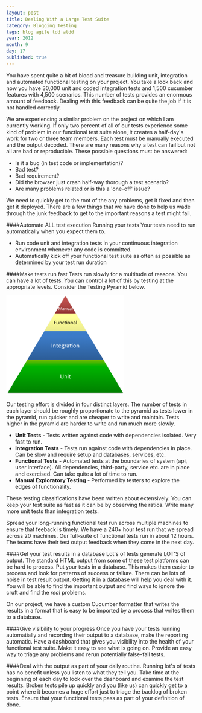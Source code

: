 ```yaml
---
layout: post
title: Dealing With a Large Test Suite
category: Blogging Testing
tags: blog agile tdd atdd
year: 2012
month: 9
day: 17
published: true
---
```

You have spent quite a bit of blood and treasure building unit, integration and automated functional testing on your project.  You take a look back and now you have 30,000 unit and coded integration tests and 1,500 cucumber features with 4,500 scenarios.  This number of tests provides an enormous amount of feedback.  Dealing with this feedback can be quite the job if it is not handled correctly.

We are experiencing a similar problem on the project on which I am currently working.  If only two percent of all of our tests experience some kind of problem in our functional test suite alone, it creates a half-day's work for two or three team members.  Each test must be manually executed and the output decoded.   There are many reasons why a test can fail but not all are bad or reproducible.  These possible questions must be answered:

   * Is it a bug (in test code or implementation)? 
   * Bad test? 
   * Bad requirement?
   * Did the browser just crash half-way thorough a test scenario?
   * Are many problems related or is this a 'one-off' issue?

We need to quickly get to the root of the any problems, get it fixed and then get it deployed.  There are a few things that we have 	done to help us wade through the junk feedback to get to the important reasons a test might fail. 

####Automate ALL test execution
Running your tests Your tests need to run automatically when you expect them to.

* Run code unit and integration tests in your continuous integration environment whenever any code is committed.
* Automatically kick off your functional test suite as often as possible as determined by your test run duration

####Make tests run fast
Tests run slowly for a multitude of reasons.  You can have a lot of tests.  You can control a lot of this by testing at the appropriate levels.  Consider the Testing Pyramid below.

<img src="/img/TestingPyramid.png" height="263px" width="313px" />

Our testing effort is divided in four distinct layers.  The number of tests in each layer should be roughly proportionate to the pyramid as tests lower in the pyramid, run quicker and are cheaper to write and maintain.  Tests higher in the pyramid are harder to write and run much more slowly.

 * __Unit Tests__ - Tests written against code with dependencies isolated.  Very fast to run.
 * __Integration Tests__ - Tests run against code with dependencies in place.  Can be slow and require setup and databases, services, etc.
 * __Functional Tests__ - Automated tests at the boundaries of system (api, user interface).  All dependencies, third-party, service etc. are in place and exercised.  Can take quite a lot of time to run.
 * __Manual Exploratory Testing__ - Performed by  testers to explore the edges of functionality.
 
These testing classifications have been written about extensively.  You can keep your test suite as fast as it can be by observing the ratios.  Write many more unit tests than integration tests.

Spread your long-running functional test run across multiple machines to ensure that feeback is timely.  We have a 240+ hour test run that we spread across 20 machines.  Our full-suite of functional tests run in about 12 hours.  The teams have their test output feedback when they come in the next day.
	
####Get your test results in a database
Lot's of tests generate LOT'S of output.  The standard HTML output from some of these test platforms can be hard to process.  Put your tests in a database.  This makes them easier to process and look for patterns of success or failure.  There can be lots of noise in test result output.  Getting it in a database will help you deal with it.  You will be able to find the important output and find ways to ignore the cruft and find the _real_ problems.

On our project, we have a custom Cucumber formatter that writes the results in a format that is easy to be imported by a process that writes them to a database.

####Give visibility to your progress
Once you have your tests running automatially and recording their output to a database, make the reporting automatic.  Have a dashboard that gives you visibility into the health of your functional test suite.  Make it easy to see what is going on.  Provide an easy way to triage any problems and rerun potentially false-fail tests.

####Deal with the output as part of your daily routine.
Running lot's of tests has no benefit unless you listen to what they tell you.  Take time at the beginning of each day to look over the dashboard and examine the test results.  Broken tests pile up quickly and you (like us) can quickly get to a point where it becomes a huge effort just to triage the backlog of broken tests.  Ensure that your functional tests pass as part of your definition of done.